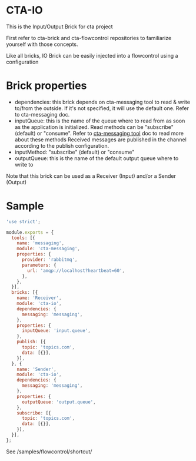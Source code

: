 CTA-IO
========

This is the Input/Output Brick for cta project

First refer to cta-brick and cta-flowcontrol repositories to familiarize yourself with those concepts.

Like all bricks, IO Brick can be easily injected into a flowcontrol using a configuration

# Brick properties

* dependencies: this brick depends on cta-messaging tool to read & write to/from the outside. If it's not specified, it will use the default one. Refer to cta-messaging doc.
* inputQueue: this is the name of the queue where to read from as soon as the application is initialized.
  Read methods can be "subscribe" (default) or "consume". Refer to [cta-messaging tool](/lib/io/README.md) doc to read more about these methods
  Received messages are published in the channel according to the publish configuration.
* inputMethod: "subscribe" (default) or "consume"
* outputQueue: this is the name of the default output queue where to write to

Note that this brick can be used as a Receiver (Input) and/or a Sender (Output)

# Sample

````javascript
'use strict';

module.exports = {
  tools: [{
    name: 'messaging',
    module: 'cta-messaging',
    properties: {
      provider: 'rabbitmq',
      parameters: {
        url: 'amqp://localhost?heartbeat=60',
      },
    },
  }],
  bricks: [{
    name: 'Receiver',
    module: 'cta-io',
    dependencies: {
      messaging: 'messaging',
    },
    properties: {
      inputQueue: 'input.queue',
    },
    publish: [{
      topic: 'topics.com',
      data: [{}],
    }],
  }, {
    name: 'Sender',
    module: 'cta-io',
    dependencies: {
      messaging: 'messaging',
    },
    properties: {
      outputQueue: 'output.queue',
    },
    subscribe: [{
      topic: 'topics.com',
      data: [{}],
    }],
  }],
};
````

See /samples/flowcontrol/shortcut/

